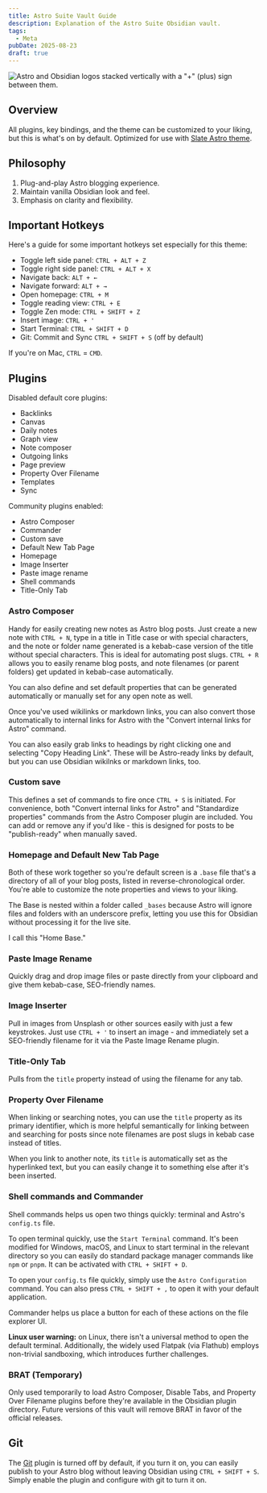 ```yaml
---
title: Astro Suite Vault Guide
description: Explanation of the Astro Suite Obsidian vault.
tags:
  - Meta
pubDate: 2025-08-23
draft: true
---
```

![Astro and Obsidian logos stacked vertically with a "+" (plus) sign between them.](images/astro-composer-suite-for-obsidian-1.png)

## Overview

All plugins, key bindings, and the theme can be customized to your liking, but this is what's on by default. Optimized for use with [Slate Astro theme](https://github.com/SlateDesign/slate-blog).

## Philosophy 

1. Plug-and-play Astro blogging experience.
2. Maintain vanilla Obsidian look and feel.
3. Emphasis on clarity and flexibility. 
## Important Hotkeys

Here's a guide for some important hotkeys set especially for this theme:
- Toggle left side panel: `CTRL + ALT + Z`
- Toggle right side panel: `CTRL + ALT + X`
- Navigate back: `ALT + ←`
- Navigate forward: `ALT + →`
- Open homepage: `CTRL + M` 
- Toggle reading view: `CTRL + E`
- Toggle Zen mode: `CTRL + SHIFT + Z`
- Insert image: `CTRL + '`
- Start Terminal: `CTRL + SHIFT + D`
- Git: Commit and Sync `CTRL + SHIFT + S` (off by default)

If you're on Mac, `CTRL` = `CMD`.
## Plugins 

Disabled default core plugins: 
- Backlinks
- Canvas
- Daily notes
- Graph view
- Note composer
- Outgoing links
- Page preview
- Property Over Filename
- Templates
- Sync

Community plugins enabled: 
- Astro Composer
- Commander
- Custom save
- Default New Tab Page
- Homepage
- Image Inserter
- Paste image rename
- Shell commands
- Title-Only Tab

### Astro Composer 

Handy for easily creating new notes as Astro blog posts. Just create a new note with `CTRL + N`, type in a title in Title case or with special characters, and the note or folder name generated is a kebab-case version of the title without special characters. This is ideal for automating post slugs. `CTRL + R` allows you to easily rename blog posts, and note filenames (or parent folders) get updated in kebab-case automatically.

You can also define and set default properties that can be generated automatically or manually set for any open note as well.

Once you've used wikilinks or markdown links, you can also convert those automatically to internal links for Astro with the "Convert internal links for Astro" command. 

You can also easily grab links to headings by right clicking one and selecting "Copy Heading Link". These will be Astro-ready links by default, but you can use Obsidian wikilnks or markdown links, too.

### Custom save

This defines a set of commands to fire once `CTRL + S` is initiated. For convenience, both "Convert internal links for Astro" and "Standardize properties" commands from the Astro Composer plugin are included. You can add or remove any if you'd like - this is designed for posts to be "publish-ready" when manually saved.

### Homepage and Default New Tab Page

Both of these work together so you're default screen is a `.base` file that's a directory of all of your blog posts, listed in reverse-chronological order. You're able to customize the note properties and views to your liking. 

The Base is nested within a folder called `_bases` because Astro will ignore files and folders with an underscore prefix, letting you use this for Obsidian without processing it for the live site.

I call this "Home Base."

### Paste Image Rename 

Quickly drag and drop image files or paste directly from your clipboard and give them kebab-case, SEO-friendly names. 

### Image Inserter

Pull in images from Unsplash or other sources easily with just a few keystrokes. Just use `CTRL + '` to insert an image - and immediately set a SEO-friendly filename for it via the Paste Image Rename plugin.

### Title-Only Tab

Pulls from the `title` property instead of using the filename for any tab.

### Property Over Filename

When linking or searching notes, you can use the `title` property as its primary identifier, which is more helpful semantically for linking between and searching for posts since note filenames are post slugs in kebab case instead of titles. 

When you link to another note, its `title` is automatically set as the hyperlinked text, but you can easily change it to something else after it's been inserted.

### Shell commands and Commander

Shell commands helps us open two things quickly: terminal and Astro's `config.ts` file. 

To open terminal quickly, use the `Start Terminal` command. It's been modified for Windows, macOS, and Linux to start terminal in the relevant directory so you can easily do standard package manager commands like `npm` or `pnpm`. It can be activated with `CTRL + SHIFT + D`. 

To open your `config.ts` file quickly, simply use the `Astro Configuration` command. You can also press `CTRL + SHIFT + ,` to open it with your default application. 

Commander helps us place a button for each of these actions on the file explorer UI.

**Linux user warning:** on Linux, there isn't a universal method to open the default terminal. Additionally, the widely used Flatpak (via Flathub) employs non-trivial sandboxing, which introduces further challenges. 

### BRAT (Temporary)

Only used temporarily to load Astro Composer, Disable Tabs, and Property Over Filename plugins before they're available in the Obsidian plugin directory. Future versions of this vault will remove BRAT in favor of the official releases.

## Git

The [Git](https://obsidian.md/plugins?id=obsidian-git) plugin is turned off by default, if you turn it on, you can easily publish to your Astro blog without leaving Obsidian using `CTRL + SHIFT + S`. Simply enable the plugin and configure with git to turn it on.